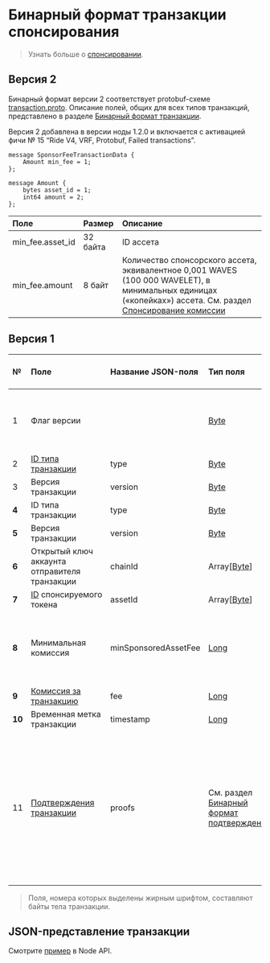 # Бинарный формат транзакции спонсирования

> Узнать больше о [спонсировании](/ru/blockchain/waves-protocol/sponsored-fee).

## Версия 2

Бинарный формат версии 2 соответствует protobuf-схеме [transaction.proto](https://github.com/wavesplatform/protobuf-schemas/blob/master/proto/waves/transaction.proto). Описание полей, общих для всех типов транзакций, представлено в разделе [Бинарный формат транзакции](/ru/blockchain/binary-format/transaction-binary-format/).

Версия 2 добавлена в версии ноды 1.2.0 и включается с активацией фичи № 15 “Ride V4, VRF, Protobuf, Failed transactions”.

```
message SponsorFeeTransactionData {
    Amount min_fee = 1;
};

message Amount {
    bytes asset_id = 1;
    int64 amount = 2;
};
```

| Поле | Размер | Описание |
| :--- | :--- | :--- |
| min_fee.asset_id | 32 байта | ID ассета |
| min_fee.amount | 8 байт | Количество спонсорского ассета, эквивалентное 0,001 WAVES (100&nbsp;000 WAVELET), в минимальных единицах («копейках») ассета. См. раздел [Спонсирование комиссии](/ru/blockchain/waves-protocol/sponsored-fee) |

## Версия 1

| № | Поле | Название JSON-поля | Тип поля | Размер поля в байтах | Комментарий |
| :--- | :--- | :--- | :--- | :--- | :--- |
| 1 | Флаг версии |  | [Byte](/ru/blockchain/blockchain/blockchain-data-types) | 1 | Указывает, что версия транзакции является второй или выше.<br>Значение должно быть равно 0 |
| 2 | [ID типа транзакции](/ru/blockchain/transaction-type/) | type | [Byte](/ru/blockchain/blockchain/blockchain-data-types) | 1 | Значение должно быть равно 14 |
| 3 | Версия транзакции | version | [Byte](/ru/blockchain/blockchain/blockchain-data-types) | 1 | Значение должно быть равно 1 |
| **4** | ID типа транзакции | type | [Byte](/ru/blockchain/blockchain/blockchain-data-types) | 1 | Дублирует поле 2 |
| **5** | Версия транзакции | version | [Byte](/ru/blockchain/blockchain/blockchain-data-types) | 1 | Дублирует поле 3 |
| **6** | Открытый ключ аккаунта отправителя транзакции | chainId | Array[[Byte](/ru/blockchain/blockchain/blockchain-data-types)] | 32 |  |
| **7** | [ID](/ru/blockchain/token/token-id) спонсируемого токена | assetId | Array[[Byte](/ru/blockchain/blockchain/blockchain-data-types)] | 32 |  |
| **8** | Минимальная комиссия | minSponsoredAssetFee | [Long](/ru/blockchain/blockchain/blockchain-data-types) | 8 | Количество спонсируемого токена, которое будет равно 0,001 WAVES (100&nbsp;000 WAVELET) при оплате этим токеном |
| **9** | [Комиссия за транзакцию](/ru/blockchain/transaction/transaction-fee) | fee | [Long](/ru/blockchain/blockchain/blockchain-data-types) | 8 |  |
| **10** | Временная метка транзакции | timestamp | [Long](/ru/blockchain/blockchain/blockchain-data-types) | 8 |  |
| 11 | [Подтверждения транзакции](/ru/blockchain/transaction/transaction-proof) | proofs | См. раздел [Бинарный формат подтверждений](/ru/blockchain/binary-format/transaction-proof-binary-format) | `S` | Если массив пустой, то `S` = 3. <br>Если массив не пустой, то `S` = 3 + 2 × `N` + 64 × `N`, где `N` — количество подтверждений в массиве.<br>Максимальное количество подтверждений в массиве — 8. Размер каждого подтверждения — 64 байта |

> Поля, номера которых выделены жирным шрифтом, составляют байты тела транзакции.

## JSON-представление транзакции

Смотрите [пример](https://nodes.wavesnodes.com/transactions/info/7EL2XEGP1By427BeLcHPYeVnBzGsXen4egMAwQpWGBVR) в Node API.
